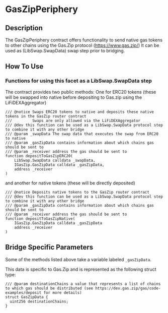# GasZipPeriphery

## Description

The GasZipPeriphery contract offers functionality to send native gas tokens to other chains using the Gas.Zip protocol (https://www.gas.zip/)
It can be used as (LibSwap.SwapData) swap step prior to bridging.

## How To Use

### Functions for using this facet as a LibSwap.SwapData step

The contract provides two public methods:
One for ERC20 tokens (these will be swapped into native before depositing to Gas.zip using the LiFiDEXAggregator)

```solidity
/// @notice Swaps ERC20 tokens to native and deposits these native tokens in the GasZip router contract
///         Swaps are only allowed via the LiFiDEXAggregator
/// @dev this function can be used as a LibSwap.SwapData protocol step to combine it with any other bridge
/// @param _swapData The swap data that executes the swap from ERC20 to native
/// @param _gasZipData contains information about which chains gas should be sent to
/// @param _receiver address the gas should be sent to
function depositToGasZipERC20(
    LibSwap.SwapData calldata _swapData,
    IGasZip.GasZipData calldata _gasZipData,
    address _receiver
)
```

and another for native tokens (these will be directly deposited)

```solidity
/// @notice Deposits native tokens to the GasZip router contract
/// @dev this function can be used as a LibSwap.SwapData protocol step to combine it with any other bridge
/// @param _gasZipData contains information about which chains gas should be sent to
/// @param _receiver address the gas should be sent to
function depositToGasZipNative(
    IGasZip.GasZipData calldata _gasZipData
    address _receiver
)
```

## Bridge Specific Parameters

Some of the methods listed above take a variable labeled `_gasZipData`.

This data is specific to Gas.Zip and is represented as the following struct type:

```solidity
/// @param destinationChains a value that represents a list of chains to which gas should be distributed (see https://dev.gas.zip/gas/code-examples/deposit for more details)
struct GasZipData {
  uint256 destinationChains;
}
```
